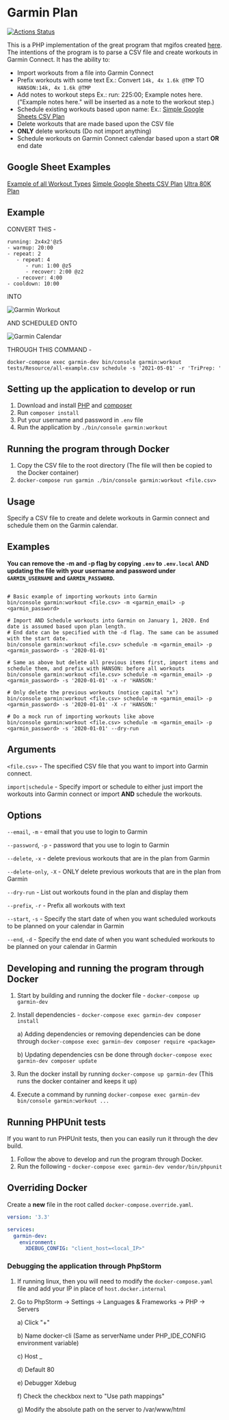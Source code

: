# Garmin Plan

[![Actions Status](https://github.com/Raistlfiren/garmin-csv-plan/workflows/CI/badge.svg)](https://github.com/Raistlfiren/garmin-csv-plan/actions)

This is a PHP implementation of the great program that mgifos created [here](https://github.com/mgifos/quick-plan). 
The intentions of the program is to parse a CSV file and create workouts in Garmin Connect.
It has the ability to:
 - Import workouts from a file into Garmin Connect
 - Prefix workouts with some text Ex.: Convert `14k, 4x 1.6k @TMP` TO `HANSON:14k, 4x 1.6k @TMP`
 - Add notes to workout steps Ex.: run: 225:00; Example notes here. ("Example notes here." will be inserted as a note to the workout step.)
 - Schedule existing workouts based upon name: Ex.: [Simple Google Sheets CSV Plan](https://docs.google.com/spreadsheets/d/1zaKw9EWnJBtkGRjJf6pAaJKeYmqWneIG5N9Giij3zm0/edit?usp=sharing) 
 - Delete workouts that are made based upon the CSV file
 - **ONLY** delete workouts (Do not import anything)  
 - Schedule workouts on Garmin Connect calendar based upon a start **OR** end date

## Google Sheet Examples
[Example of all Workout Types](https://docs.google.com/spreadsheets/d/1AAAbfSvPshHxqMvTAfcEBTL75JEKP6daVGIYlL0gztc/edit?usp=sharing)
[Simple Google Sheets CSV Plan](https://docs.google.com/spreadsheets/d/1zaKw9EWnJBtkGRjJf6pAaJKeYmqWneIG5N9Giij3zm0/edit?usp=sharing)
[Ultra 80K Plan](https://docs.google.com/spreadsheets/d/1NcUreGyYcZzz6KmZHNcu85xU-SKuNG-_AraOQsjNRV0/edit?usp=sharing)

## Example
CONVERT THIS -

```csv
running: 2x4x2'@z5
- warmup: 20:00
- repeat: 2
   - repeat: 4
      - run: 1:00 @z5
      - recover: 2:00 @z2
   - recover: 4:00
- cooldown: 10:00
```

INTO 

![Garmin Workout](./doc/img/nested-repeat-example.jpg)

AND SCHEDULED ONTO

![Garmin Calendar](./doc/img/calendar-example.jpg)

THROUGH THIS COMMAND - 

```shell
docker-compose exec garmin-dev bin/console garmin:workout tests/Resource/all-example.csv schedule -s '2021-05-01' -r 'TriPrep: '
```

## Setting up the application to develop or run
1) Download and install [PHP](https://www.php.net/) and [composer](https://getcomposer.org/)
2) Run `composer install`
3) Put your username and password in `.env` file
4) Run the application by `./bin/console garmin:workout`

## Running the program through Docker
1) Copy the CSV file to the root directory (The file will then be copied to the Docker container)
2) `docker-compose run garmin ./bin/console garmin:workout <file.csv>`

## Usage

Specify a CSV file to create and delete workouts in Garmin connect and schedule them on the Garmin calendar.

## Examples

**You can remove the -m and -p flag by copying `.env` to `.env.local` AND updating the file with your username and password under 
`GARMIN_USERNAME` and `GARMIN_PASSWORD`.**

```shell

# Basic example of importing workouts into Garmin
bin/console garmin:workout <file.csv> -m <garmin_email> -p <garmin_password>

# Import AND Schedule workouts into Garmin on January 1, 2020. End date is assumed based upon plan length.
# End date can be specified with the -d flag. The same can be assumed with the start date.
bin/console garmin:workout <file.csv> schedule -m <garmin_email> -p <garmin_password> -s '2020-01-01'

# Same as above but delete all previous items first, import items and schedule them, and prefix with HANSON: before all workouts
bin/console garmin:workout <file.csv> schedule -m <garmin_email> -p <garmin_password> -s '2020-01-01' -x -r 'HANSON:'

# Only delete the previous workouts (notice capital "x")
bin/console garmin:workout <file.csv> schedule -m <garmin_email> -p <garmin_password> -s '2020-01-01' -X -r 'HANSON:'

# Do a mock run of importing workouts like above
bin/console garmin:workout <file.csv> schedule -m <garmin_email> -p <garmin_password> -s '2020-01-01' --dry-run
```

## Arguments

`<file.csv>` - The specified CSV file that you want to import into Garmin connect.

`import|schedule` - Specify import or schedule to either just import the workouts into Garmin connect 
or import **AND** schedule the workouts.

## Options

`--email`, `-m` - email that you use to login to Garmin

`--password`, `-p` - password that you use to login to Garmin

`--delete`, `-x` - delete previous workouts that are in the plan from Garmin

`--delete-only`, `-X` - ONLY delete previous workouts that are in the plan from Garmin

`--dry-run` - List out workouts found in the plan and display them

`--prefix`, `-r` - Prefix all workouts with text

`--start`, `-s` - Specify the start date of when you want scheduled workouts to be planned on your calendar in Garmin

`--end`, `-d` - Specify the end date of when you want scheduled workouts to be planned on your calendar in Garmin

## Developing and running the program through Docker
1) Start by building and running the docker file - `docker-compose up garmin-dev`
1) Install dependencies - `docker-compose exec garmin-dev composer install`
   
    a) Adding dependencies or removing dependencies can be done through `docker-compose exec garmin-dev composer require <package>`
    
    b) Updating dependencies csn be done through `docker-compose exec garmin-dev composer update`

2) Run the docker install by running `docker-compose up garmin-dev` (This runs the docker container and keeps it up)
3) Execute a command by running `docker-compose exec garmin-dev bin/console garmin:workout ...`

## Running PHPUnit tests

If you want to run PHPUnit tests, then you can easily run it through the dev build.

1) Follow the above to develop and run the program through Docker.
2) Run the following - `docker-compose exec garmin-dev vendor/bin/phpunit`

## Overriding Docker

Create a **new** file in the root called `docker-compose.override.yaml`.

```yaml
version: '3.3'

services:
  garmin-dev:
    environment:
      XDEBUG_CONFIG: "client_host=<local_IP>"
```
### Debugging the application through PhpStorm
1) If running linux, then you will need to modify the `docker-compose.yaml` file and add your IP in place of `host.docker.internal`
2) Go to PhpStorm -> Settings -> Languages & Frameworks -> PHP -> Servers
   
   a) Click "+"
   
   b) Name docker-cli (Same as serverName under PHP_IDE_CONFIG environment variable)
   
   c) Host _
   
   d) Default 80
   
   e) Debugger Xdebug
   
   f) Check the checkbox next to "Use path mappings"
   
   g) Modify the absolute path on the server to /var/www/html
